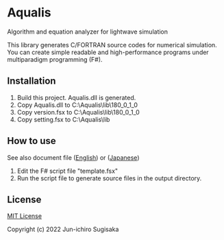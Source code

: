 # Aqualis
Algorithm and equation analyzer for lightwave simulation

This library generates C/FORTRAN source codes for numerical simulation. You can create simple readable and high-performance programs under multiparadigm programming (F#).

## Installation
1. Build this project. Aqualis.dll is generated. 
1. Copy Aqualis.dll to C:\Aqualis\lib\180_0_1_0
1. Copy version.fsx to C:\Aqualis\lib\180_0_1_0
1. Copy setting.fsx to C:\Aqualis\lib

## How to use

See also document file ([English](document_en.md)) or ([Japanese](document_ja.md))

1. Edit the F# script file "template.fsx"
1. Run the script file to generate source files in the output directory.

## License
[MIT License](license)

Copyright (c) 2022 Jun-ichiro Sugisaka
